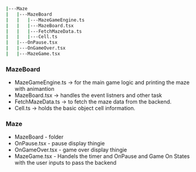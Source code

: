 ```bash
|---Maze
|   |---MazeBoard
|   |   |---MazeGameEngine.ts
|   |   |---MazeBoard.tsx
|   |   |---FetchMazeData.ts
|   |   |---Cell.ts
|   |---OnPause.tsx
|   |---OnGameOver.tsx
|   |---MazeGame.tsx
```
### MazeBoard
- MazeGameEngine.ts -> for the main game logic and printing the maze with animantion
- MazeBoard.tsx -> handles the event listners and other task
- FetchMazeData.ts -> to fetch the maze data from the backend.
- Cell.ts -> holds the basic object cell information.

### Maze 
- MazeBoard - folder
- OnPause.tsx - pause display thingie  
- OnGameOver.tsx - game over display thingie  
- MazeGame.tsx - Handels the timer and OnPause and Game On States with the user inputs to pass the backend  
